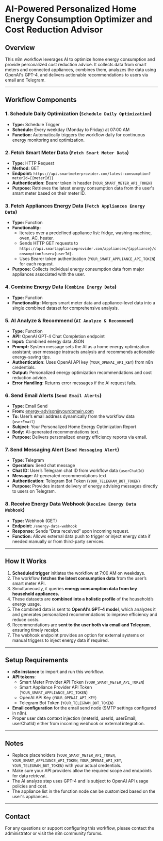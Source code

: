 # AI-Powered Personalized Home Energy Consumption Optimizer and Cost Reduction Advisor

## Overview

This n8n workflow leverages AI to optimize home energy consumption and provide personalized cost reduction advice. It collects data from smart meters and connected appliances, combines them, analyzes the data using OpenAI's GPT-4, and delivers actionable recommendations to users via email and Telegram.

---

## Workflow Components

### 1. Schedule Daily Optimization (`Schedule Daily Optimization`)
- **Type:** Schedule Trigger
- **Schedule:** Every weekday (Monday to Friday) at 07:00 AM
- **Function:** Automatically triggers the workflow daily for continuous energy monitoring and optimization.

### 2. Fetch Smart Meter Data (`Fetch Smart Meter Data`)
- **Type:** HTTP Request
- **Method:** GET
- **Endpoint:** `https://api.smartmeterprovider.com/latest-consumption?meterId={{meterId}}`
- **Authentication:** Bearer token in header (`YOUR_SMART_METER_API_TOKEN`)
- **Purpose:** Retrieves the latest energy consumption data from the user's smart meter based on their meter ID.

### 3. Fetch Appliances Energy Data (`Fetch Appliances Energy Data`)
- **Type:** Function
- **Functionality:**
  - Iterates over a predefined appliance list: fridge, washing machine, oven, AC, heater.
  - Sends HTTP GET requests to `https://api.smartapplianceprovider.com/appliances/{appliance}/consumption?user={userId}`.
  - Uses Bearer token authentication (`YOUR_SMART_APPLIANCE_API_TOKEN`) for each request.
- **Purpose:** Collects individual energy consumption data from major appliances associated with the user.

### 4. Combine Energy Data (`Combine Energy Data`)
- **Type:** Function
- **Functionality:** Merges smart meter data and appliance-level data into a single combined dataset for comprehensive analysis.

### 5. AI Analyze & Recommend (`AI Analyze & Recommend`)
- **Type:** Function
- **API:** OpenAI GPT-4 Chat Completion endpoint
- **Input:** Combined energy data JSON
- **Prompt:** System message sets the AI as a home energy optimization assistant; user message instructs analysis and recommends actionable energy-saving tips.
- **Authentication:** Uses OpenAI API key (`YOUR_OPENAI_API_KEY`) from n8n credentials.
- **Output:** Personalized energy optimization recommendations and cost reduction advice.
- **Error Handling:** Returns error messages if the AI request fails.

### 6. Send Email Alerts (`Send Email Alerts`)
- **Type:** Email Send
- **From:** energy-advisor@yourdomain.com
- **To:** User’s email address dynamically from the workflow data (`userEmail`)
- **Subject:** Your Personalized Home Energy Optimization Report
- **Body:** AI-generated recommendations text.
- **Purpose:** Delivers personalized energy efficiency reports via email.

### 7. Send Messaging Alert (`Send Messaging Alert`)
- **Type:** Telegram
- **Operation:** Send chat message
- **Chat ID:** User’s Telegram chat ID from workflow data (`userChatId`)
- **Message:** AI-generated recommendations text.
- **Authentication:** Telegram Bot Token (`YOUR_TELEGRAM_BOT_TOKEN`)
- **Purpose:** Provides instant delivery of energy advising messages directly to users on Telegram.

### 8. Receive Energy Data Webhook (`Receive Energy Data Webhook`)
- **Type:** Webhook (GET)
- **Endpoint:** `/energy-data-webhook`
- **Response:** Sends “Data received” upon incoming request.
- **Function:** Allows external data push to trigger or inject energy data if needed manually or from third-party services.

---

## How It Works

1. **Scheduled trigger** initiates the workflow at 7:00 AM on weekdays.
2. The workflow **fetches the latest consumption data** from the user’s smart meter API.
3. Simultaneously, it queries **energy consumption data from key household appliances.**
4. These datasets are **combined into a holistic profile** of the household’s energy usage.
5. The combined data is sent to **OpenAI’s GPT-4 model**, which analyzes it and generates personalized recommendations to improve efficiency and reduce costs.
6. Recommendations are **sent to the user both via email and Telegram**, ensuring timely receipt.
7. The webhook endpoint provides an option for external systems or manual triggers to inject energy data if required.

---

## Setup Requirements

- **n8n instance** to import and run this workflow.
- **API tokens**:
  - Smart Meter Provider API Token (`YOUR_SMART_METER_API_TOKEN`)
  - Smart Appliance Provider API Token (`YOUR_SMART_APPLIANCE_API_TOKEN`)
  - OpenAI API Key (`YOUR_OPENAI_API_KEY`)
  - Telegram Bot Token (`YOUR_TELEGRAM_BOT_TOKEN`)
- **Email configuration** for the email send node (SMTP settings configured in n8n).
- Proper user data context injection (meterId, userId, userEmail, userChatId) either from incoming webhook or external integration.

---

## Notes

- Replace placeholders (`YOUR_SMART_METER_API_TOKEN`, `YOUR_SMART_APPLIANCE_API_TOKEN`, `YOUR_OPENAI_API_KEY`, `YOUR_TELEGRAM_BOT_TOKEN`) with your actual credentials.
- Make sure your API providers allow the required scope and endpoints for data retrieval.
- The AI analyze step uses GPT-4 and is subject to OpenAI API usage policies and cost.
- The appliance list in the function node can be customized based on the user's appliances.

---

## Contact

For any questions or support configuring this workflow, please contact the administrator or visit the n8n community forums.